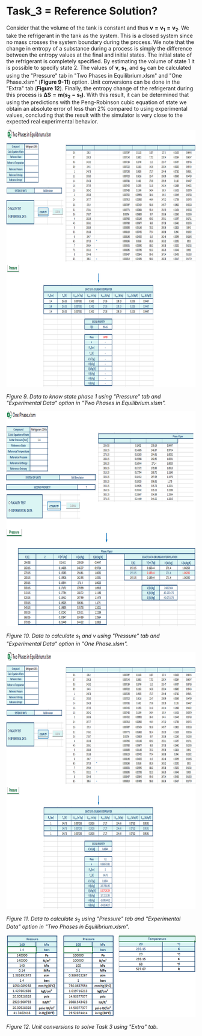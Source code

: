 # Task_3 = Reference Solution?

Consider that the volume of the tank is constant and thus $\mathbf{v=v_1=v_2}$. We take the refrigerant in the tank as the system. This is a closed system since no mass crosses the system boundary during the process. We note that the change in entropy of a substance during a process is simply the difference between the entropy values at the final and initial states. The initial state of the refrigerant is completely specified. By estimating the volume of state 1 it is possible to specify state 2. The values ​​of $\mathbf{v}$, $\mathbf{s_1}$, and $\mathbf{s_2}$ can be calculated using the "Pressure" tab in "Two Phases in Equilibrium.xlsm" and "One Phase.xlsm" (**Figure 9-11**) option. Unit conversions can be done in the "Extra" tab (**Figure 12**). Finally, the entropy change of the refrigerant during this process is $\mathbf{\Delta S=m(s_2-s_1)}$. With this result, it can be determined that using the predictions with the Peng-Robinson cubic equation of state we obtain an absolute error of less than 2% compared to using experimental values, concluding that the result with the simulator is very close to the expected real experimental behavior.

<img src="https://github.com/IMClick-Project/IQ/blob/main/Cubic%20Equations%20of%20State%20Simulator/MATLAB%20Grader/Assignment%203/Problem%205/Assessment%20and%20Code/T5-3-1.jpg" width="1091" height="683">

*Figure 9. Data to know state phase 1 using "Pressure" tab and "Experimental Data" option in "Two Phases in Equilibrium.xlsm".*

<img src="https://github.com/IMClick-Project/IQ/blob/main/Cubic%20Equations%20of%20State%20Simulator/MATLAB%20Grader/Assignment%203/Problem%205/Assessment%20and%20Code/T5-3-2.jpg" width="845" height="571">

*Figure 10. Data to calculate* $s_1$ *and* $v$ *using "Pressure" tab and "Experimental Data" option in "One Phase.xlsm".*

<img src="https://github.com/IMClick-Project/IQ/blob/main/Cubic%20Equations%20of%20State%20Simulator/MATLAB%20Grader/Assignment%203/Problem%205/Assessment%20and%20Code/T5-3-3.jpg" width="1091" height="683">

*Figure 11. Data to calculate* $s_2$ *using "Pressure" tab and "Experimental Data" option in "Two Phases in Equilibrium.xlsm".*

<img src="https://github.com/IMClick-Project/IQ/blob/main/Cubic%20Equations%20of%20State%20Simulator/MATLAB%20Grader/Assignment%203/Problem%205/Assessment%20and%20Code/T5-3-4.jpg" width="551" height="218">

*Figure 12. Unit conversions to solve Task 3 using "Extra" tab.*